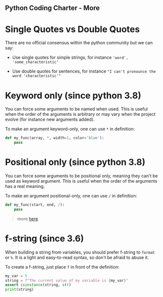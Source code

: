 Python Coding Charter - More
---


# Single Quotes vs Double Quotes

There are no official consensus within the python community but we can say:

- Use single quotes for simple strings, for instance `'word', 'some_characteristic'`

- Use double quotes for sentences, for instance `"I can't pronounce the word 'characteristic'"`




# Keyword only (since python 3.8)

You can force some arguments to be named when used.
This is useful when the order of the arguments is arbitrary or may vary when the project evolve (for instance new arguments added).

To make an argument keyword-only, one can use `*` in definition:

```python
def my_func(array, *, width=1, color='blue'):
    pass
```




# Positional only (since python 3.8)

You can force some arguments to be positional only, meaning they can't be used as keyword argument.
This is useful when the order of the arguments has a real meaning.

To make an argument positional-only, one can use `/` in definition:

```python
def my_func(start, end, /):
    pass
```

> more [here](https://www.python.org/dev/peps/pep-0570/#how-to-teach-this)




# f-string (since 3.6)

When building a string from variables, you should prefer f-string to `format` or `%`.
It is a light and easy-to-read syntax, so don't be afraid to abuse it.

To create a f-string, just place `f` in front of the definition:

```python
my_var = 5
string = f"The current value of my variable is {my_var}"
assert isinstance(string, str)
print(string)
```
